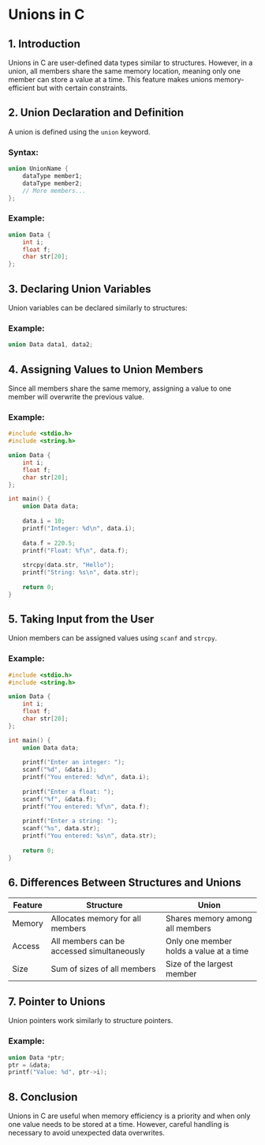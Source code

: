 # Unions in C

## 1. Introduction
Unions in C are user-defined data types similar to structures. However, in a union, all members share the same memory location, meaning only one member can store a value at a time. This feature makes unions memory-efficient but with certain constraints.

## 2. Union Declaration and Definition
A union is defined using the `union` keyword.

### Syntax:
```c
union UnionName {
    dataType member1;
    dataType member2;
    // More members...
};
```

### Example:
```c
union Data {
    int i;
    float f;
    char str[20];
};
```

## 3. Declaring Union Variables
Union variables can be declared similarly to structures:

### Example:
```c
union Data data1, data2;
```

## 4. Assigning Values to Union Members
Since all members share the same memory, assigning a value to one member will overwrite the previous value.

### Example:
```c
#include <stdio.h>
#include <string.h>

union Data {
    int i;
    float f;
    char str[20];
};

int main() {
    union Data data;
    
    data.i = 10;
    printf("Integer: %d\n", data.i);
    
    data.f = 220.5;
    printf("Float: %f\n", data.f);
    
    strcpy(data.str, "Hello");
    printf("String: %s\n", data.str);
    
    return 0;
}
```

## 5. Taking Input from the User
Union members can be assigned values using `scanf` and `strcpy`.

### Example:
```c
#include <stdio.h>
#include <string.h>

union Data {
    int i;
    float f;
    char str[20];
};

int main() {
    union Data data;
    
    printf("Enter an integer: ");
    scanf("%d", &data.i);
    printf("You entered: %d\n", data.i);
    
    printf("Enter a float: ");
    scanf("%f", &data.f);
    printf("You entered: %f\n", data.f);
    
    printf("Enter a string: ");
    scanf("%s", data.str);
    printf("You entered: %s\n", data.str);
    
    return 0;
}
```

## 6. Differences Between Structures and Unions
| Feature    | Structure | Union |
|-----------|-----------|---------|
| Memory    | Allocates memory for all members | Shares memory among all members |
| Access    | All members can be accessed simultaneously | Only one member holds a value at a time |
| Size      | Sum of sizes of all members | Size of the largest member |

## 7. Pointer to Unions
Union pointers work similarly to structure pointers.

### Example:
```c
union Data *ptr;
ptr = &data;
printf("Value: %d", ptr->i);
```

## 8. Conclusion
Unions in C are useful when memory efficiency is a priority and when only one value needs to be stored at a time. However, careful handling is necessary to avoid unexpected data overwrites.

